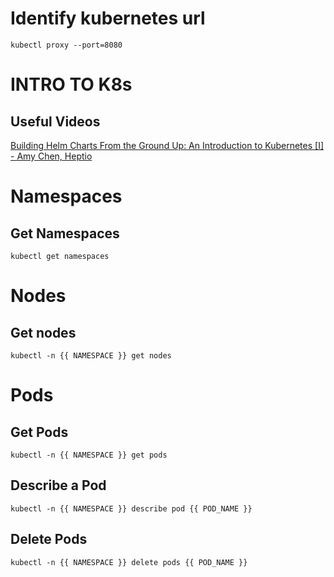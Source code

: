 # Identify kubernetes url
`kubectl proxy --port=8080`

# INTRO TO K8s
## Useful Videos
[Building Helm Charts From the Ground Up: An Introduction to Kubernetes [I] - Amy Chen, Heptio](https://www.youtube.com/watch?v=vQX5nokoqrQ)

# Namespaces
## Get Namespaces
`kubectl get namespaces`

# Nodes
## Get nodes
`kubectl -n {{ NAMESPACE }} get nodes`

# Pods
## Get Pods
`kubectl -n {{ NAMESPACE }} get pods`

## Describe a Pod
`kubectl -n {{ NAMESPACE }} describe pod {{ POD_NAME }}`

## Delete Pods
`kubectl -n {{ NAMESPACE }} delete pods {{ POD_NAME }}`
